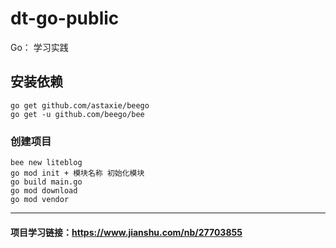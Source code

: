 # dt-go-public
Go： 学习实践

## 安装依赖
```
go get github.com/astaxie/beego
go get -u github.com/beego/bee
```
### 创建项目
```
bee new liteblog
go mod init + 模块名称 初始化模块
go build main.go
go mod download
go mod vendor
```
------------

#### 项目学习链接：https://www.jianshu.com/nb/27703855